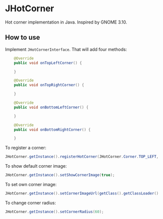 # JHotCorner
Hot corner implementation in Java. Inspired by GNOME 3.10.

## How to use
Implement `JHotCornerInterface`. That will add four methods:
```java
    @Override
    public void onTopLeftCorner() {

    }

    @Override
    public void onTopRightCorner() {

    }

    @Override
    public void onBottomLeftCorner() {

    }

    @Override
    public void onBottomRightCorner() {

    }
```
To register a corner:
```java
JHotCorner.getInstance().registerHotCorner(JHotCorner.Corner.TOP_LEFT, this);
```
To show default corner image:
```java
JHotCorner.getInstance().setShowCornerImage(true);
```
To set own corner image:
```java
JHotCorner.getInstance().setCornerImageUrl(getClass().getClassLoader().getResource("example.png"));
```
To change corner radius:
```java
JHotCorner.getInstance().setCornerRadius(60);
```
